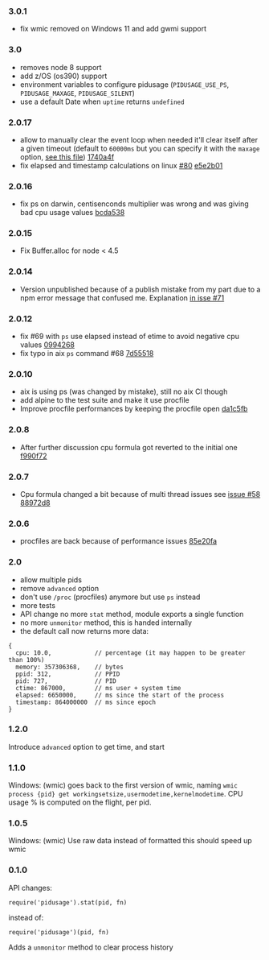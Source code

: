 ### 3.0.1

- fix wmic removed on Windows 11 and add gwmi support

### 3.0

- removes node 8 support
- add z/OS (os390) support
- environment variables to configure pidusage (`PIDUSAGE_USE_PS`, `PIDUSAGE_MAXAGE`, `PIDUSAGE_SILENT`)
- use a default Date when `uptime` returns `undefined`

### 2.0.17

- allow to manually clear the event loop when needed it'll clear itself after a given timeout (default to `60000ms` but you can specify it with the `maxage` option, [see this file](https://github.com/soyuka/pidusage/blob/master/test/fixtures/eventloop.js#L3)) [1740a4f](https://github.com/soyuka/pidusage/commit/2779e520d3414a8318c86279cf14bebae3264604)
- fix elapsed and timestamp calculations on linux [#80](https://github.com/soyuka/pidusage/issues/80) [e5e2b01](https://github.com/soyuka/pidusage/commit/081984a04bc97ad8abd82315f936861cce1df0d6)

### 2.0.16

- fix ps on darwin, centisenconds multiplier was wrong and was giving bad cpu usage values [bcda538](https://github.com/soyuka/pidusage/commit/bcda538b76498c6d4bcaa36520238990554929c5)

### 2.0.15

- Fix Buffer.alloc for node < 4.5

### 2.0.14

- Version unpublished because of a publish mistake from my part due to a npm error message that confused me. Explanation [in isse #71](https://github.com/soyuka/pidusage/issues/72#issuecomment-407572581)

### 2.0.12

- fix #69 with `ps` use elapsed instead of etime to avoid negative cpu values [0994268](https://github.com/soyuka/pidusage/commit/0994268c297e23efa3d9052f24cbacf2cbe31629)
- fix typo in aix `ps` command #68 [7d55518](https://github.com/soyuka/pidusage/commit/7d55518b7d5d5aae964e64ddd7b13ecec75463a1)

### 2.0.10

- aix is using ps (was changed by mistake), still no aix CI though
- add alpine to the test suite and make it use procfile
- Improve procfile performances by keeping the procfile open [da1c5fb](https://github.com/soyuka/pidusage/commit/da1c5fb2480bdf8f871476d79161dac7733b89f3)

### 2.0.8

- After further discussion cpu formula got reverted to the initial one [f990f72](https://github.com/soyuka/pidusage/commit/f990f72fd185e4ba0a87048e6e6c59f814a016cc)


### 2.0.7

- Cpu formula changed a bit because of multi thread issues see [issue #58](https://github.com/soyuka/pidusage/issues/58) [88972d8](https://github.com/soyuka/pidusage/commit/88972d8cd38d4137b70261a830af22283b69c57c)

### 2.0.6

- procfiles are back because of performance issues [85e20fa](https://github.com/soyuka/pidusage/commit/85e20fa30aa9ff01d87d3ba9be7fec7f805fc5fb)

### 2.0

- allow multiple pids
- remove `advanced` option
- don't use `/proc` (procfiles) anymore but use `ps` instead
- more tests
- API change no more `stat` method, module exports a single function
- no more `unmonitor` method, this is handed internally
- the default call now returns more data:

```
{
  cpu: 10.0,            // percentage (it may happen to be greater than 100%)
  memory: 357306368,    // bytes
  ppid: 312,            // PPID
  pid: 727,             // PID
  ctime: 867000,        // ms user + system time
  elapsed: 6650000,     // ms since the start of the process
  timestamp: 864000000  // ms since epoch
}
```

### 1.2.0

Introduce `advanced` option to get time, and start

### 1.1.0

Windows: (wmic) goes back to the first version of wmic, naming `wmic process {pid} get workingsetsize,usermodetime,kernelmodetime`. CPU usage % is computed on the flight, per pid.

### 1.0.5

Windows: (wmic) Use raw data instead of formatted this should speed up wmic

### 0.1.0
API changes:
```
require('pidusage').stat(pid, fn)
```
instead of:
```
require('pidusage')(pid, fn)
```
Adds a `unmonitor` method to clear process history
